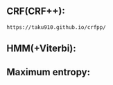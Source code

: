 CRF(CRF++):
--------------
    https://taku910.github.io/crfpp/

HMM(+Viterbi):
-------------

Maximum entropy:
-------------
